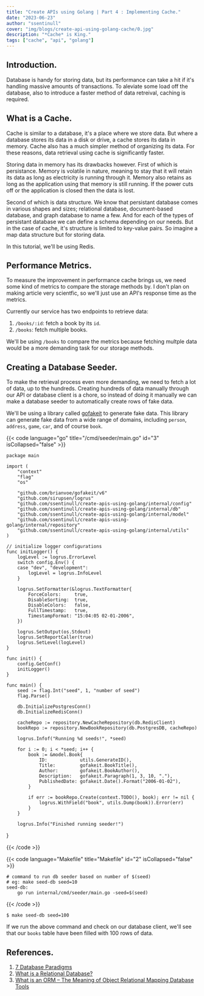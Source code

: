 ```yaml
---
title: "Create APIs using Golang | Part 4 : Implementing Cache."
date: "2023-06-23"
author: "ssentinull"
cover: "img/blogs/create-api-using-golang-cache/0.jpg"
description: "*Cache* is King."
tags: ["cache", "api", "golang"]
---
```


## Introduction.

Database is handy for storing data, but its performance can take a hit if it's handling massive amounts of transactions. To aleviate some load off the database, also to introduce a faster method of data retreival, caching is required.

## What is a Cache.

Cache is similar to a database, it's a place where we store data. But where a database stores its data in a disk or drive, a cache stores its data in memory. Cache also has a much simpler method of organizing its data. For these reasons, data retrieval using cache is significantly faster.

Storing data in memory has its drawbacks however. First of which is persistance. Memory is volatile in nature, meaning to stay that it will retain its data as long as electricity is running through it. Memory also retains as long as the application using that memory is still running. If the power cuts off or the application is closed then the data is lost.

Second of which is data structure. We know that persistant database comes in various shapes and sizes; relational database, document-based database, and graph database to name a few. And for each of the types of persistant database we can define a schema depending on our needs. But in the case of cache, it's structure is limited to key-value pairs. So imagine a map data structure but for storing data.

In this tutorial, we'll be using Redis.

## Performance Metrics.

To measure the improvement in performance cache brings us, we need some kind of metrics to compare the storage methods by. I don't plan on making article very scientfic, so we'll just use an API's response time as the metrics.

Currently our service has two endpoints to retrieve data:

1. `/books/:id`: fetch a book by its `id`.
2. `/books`: fetch multiple books.

We'll be using `/books` to compare the metrics because fetching multple data would be a more demanding task for our storage methods.

## Creating a Database Seeder.

To make the retrieval process even more demanding, we need to fetch a lot of data, up to the hundreds. Creating hundreds of data manually through our API or database client is a chore, so instead of doing it manually we can make a database seeder to automatically create rows of fake data.

We'll be using a library called [gofakeit](https://github.com/brianvoe/gofakeit) to generate fake data. This library can generate fake data from a wide range of domains, including `person`, `address`, `game`, `car`, and of course `book`.

{{< code language="go" title="/cmd/seeder/main.go" id="3" isCollapsed="false" >}}

    package main

    import (
        "context"
        "flag"
        "os"

        "github.com/brianvoe/gofakeit/v6"
        "github.com/sirupsen/logrus"
        "github.com/ssentinull/create-apis-using-golang/internal/config"
        "github.com/ssentinull/create-apis-using-golang/internal/db"
        "github.com/ssentinull/create-apis-using-golang/internal/model"
        "github.com/ssentinull/create-apis-using-golang/internal/repository"
        "github.com/ssentinull/create-apis-using-golang/internal/utils"
    )

    // initialize logger configurations
    func initLogger() {
        logLevel := logrus.ErrorLevel
        switch config.Env() {
        case "dev", "development":
            logLevel = logrus.InfoLevel
        }

        logrus.SetFormatter(&logrus.TextFormatter{
            ForceColors:     true,
            DisableSorting:  true,
            DisableColors:   false,
            FullTimestamp:   true,
            TimestampFormat: "15:04:05 02-01-2006",
        })

        logrus.SetOutput(os.Stdout)
        logrus.SetReportCaller(true)
        logrus.SetLevel(logLevel)
    }

    func init() {
        config.GetConf()
        initLogger()
    }

    func main() {
        seed := flag.Int("seed", 1, "number of seed")
        flag.Parse()

        db.InitializePostgresConn()
        db.InitializeRedisConn()

        cacheRepo := repository.NewCacheRepository(db.RedisClient)
        bookRepo := repository.NewBookRepository(db.PostgresDB, cacheRepo)

        logrus.Infof("Running %d seeds!", *seed)

        for i := 0; i < *seed; i++ {
            book := &model.Book{
                ID:            utils.GenerateID(),
                Title:         gofakeit.BookTitle(),
                Author:        gofakeit.BookAuthor(),
                Description:   gofakeit.Paragraph(1, 3, 10, "."),
                PublishedDate: gofakeit.Date().Format("2006-01-02"),
            }

            if err := bookRepo.Create(context.TODO(), book); err != nil {
                logrus.WithField("book", utils.Dump(book)).Error(err)
            }
        }

        logrus.Info("Finished running seeder!")

}

{{< /code >}}

{{< code language="Makefile" title="Makefile" id="2" isCollapsed="false" >}}

    # command to run db seeder based on number of $(seed)
    # eg: make seed-db seed=10
    seed-db:
        go run internal/cmd/seeder/main.go -seed=$(seed)

{{< /code >}}

```shell
$ make seed-db seed=100
```

If we run the above command and check on our database client, we'll see that our `books` table have been filled with 100 rows of data.

<!-- insert screenshot of postico -->

## References.

1. [7 Database Paradigms](https://www.youtube.com/watch?v=W2Z7fbCLSTw&t=19s)
2. [What is a Relational Database?](https://cloud.google.com/learn/what-is-a-relational-database)
3. [What is an ORM – The Meaning of Object Relational Mapping Database Tools](https://www.freecodecamp.org/news/what-is-an-orm-the-meaning-of-object-relational-mapping-database-tools/)
